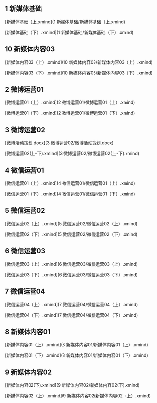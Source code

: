 ## 1 新媒体基础

  [新媒体基础（上.xmind](1 新媒体基础/新媒体基础（上.xmind)

  [新媒体基础（下）.xmind](1 新媒体基础/新媒体基础（下）.xmind)

## 10 新媒体内容03

  [新媒体内容03（上）.xmind](10 新媒体内容03/新媒体内容03（上）.xmind)

  [新媒体内容03（下）.xmind](10 新媒体内容03/新媒体内容03（下）.xmind)

## 2 微博运营01

  [微博运营01（上）.xmind](2 微博运营01/微博运营01（上）.xmind)

  [微博运营01（下）.xmind](2 微博运营01/微博运营01（下）.xmind)

## 3 微博运营02

  [微博活动策划.docx](3 微博运营02/微博活动策划.docx)

  [微博运营02(上-下).xmind](3 微博运营02/微博运营02(上-下).xmind)

## 4 微信运营01

  [微信运营01（上）.xmind](4 微信运营01/微信运营01（上）.xmind)

  [微信运营01（下）.xmind](4 微信运营01/微信运营01（下）.xmind)

## 5 微信运营02

  [微信运营02（上）.xmind](5 微信运营02/微信运营02（上）.xmind)

  [微信运营02（下）.xmind](5 微信运营02/微信运营02（下）.xmind)

## 6 微信运营03

  [微信运营03（上）.xmind](6 微信运营03/微信运营03（上）.xmind)

  [微信运营03（下）.xmind](6 微信运营03/微信运营03（下）.xmind)

## 7 微信运营04

  [微信运营04（上）.xmind](7 微信运营04/微信运营04（上）.xmind)

  [微信运营04（下）.xmind](7 微信运营04/微信运营04（下）.xmind)

## 8 新媒体内容01

  [新媒体内容01（上）.xmind](8 新媒体内容01/新媒体内容01（上）.xmind)

  [新媒体内容01（下）.xmind](8 新媒体内容01/新媒体内容01（下）.xmind)

## 9 新媒体内容02

  [新媒体内容02(下).xmind](9 新媒体内容02/新媒体内容02(下).xmind)

  [新媒体内容02（上）.xmind](9 新媒体内容02/新媒体内容02（上）.xmind)

